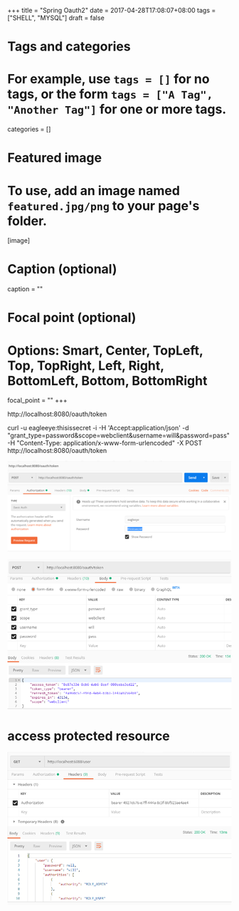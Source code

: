 +++
title = "Spring Oauth2"
date = 2017-04-28T17:08:07+08:00
tags = ["SHELL", "MYSQL"]
draft = false

# Tags and categories
# For example, use `tags = []` for no tags, or the form `tags = ["A Tag", "Another Tag"]` for one or more tags.

categories = []

# Featured image
# To use, add an image named `featured.jpg/png` to your page's folder. 
[image]
  # Caption (optional)
  caption = ""

  # Focal point (optional)
  # Options: Smart, Center, TopLeft, Top, TopRight, Left, Right, BottomLeft, Bottom, BottomRight
  focal_point = ""
+++




http://localhost:8080/oauth/token


curl -u eagleeye:thisissecret -i -H 'Accept:application/json'  -d "grant_type=password&scope=webclient&username=will&password=pass" -H "Content-Type: application/x-www-form-urlencoded" -X POST http://localhost:8080/oauth/token


![](./basic-auth.png)


![](./post-form.png)


# access protected resource

![](./res.png)



